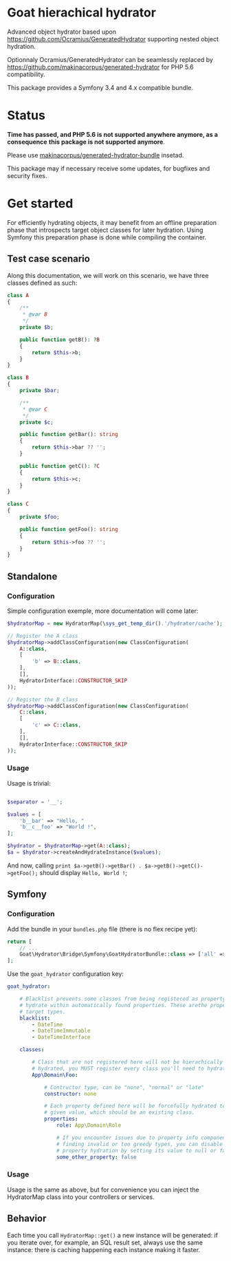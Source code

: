 # Goat hierachical hydrator

Advanced object hydrator based upon https://github.com/Ocramius/GeneratedHydrator
supporting nested object hydration.

Optionnaly Ocramius/GeneratedHydrator can be seamlessly replaced by
https://github.com/makinacorpus/generated-hydrator for PHP 5.6 compatibility.

This package provides a Symfony 3.4 and 4.x compatible bundle.


# Status

**Time has passed, and PHP 5.6 is not supported anywhere anymore, as a consequence**
**this package is not supported anymore**.

Please use [makinacorpus/generated-hydrator-bundle](https://github.com/makinacorpus/generated-hydrator-bundle)
insetad.

This package may if necessary receive some updates, for bugfixes and security fixes.


# Get started

For efficiently hydrating objects, it may benefit from an offline preparation
phase that introspects target object classes for later hydration. Using Symfony
this preparation phase is done while compiling the container.


## Test case scenario

Along this documentation, we will work on this scenario, we have three classes
defined as such:

```php
class A
{
    /**
     * @var B
     */
    private $b;

    public function getB(): ?B
    {
        return $this->b;
    }
}

class B
{
    private $bar;

    /**
     * @var C
     */
    private $c;

    public function getBar(): string
    {
        return $this->bar ?? '';
    }

    public function getC(): ?C
    {
        return $this->c;
    }
}

class C
{
    private $foo;

    public function getFoo(): string
    {
        return $this->foo ?? '';
    }
}
```


## Standalone

### Configuration

Simple configuration exemple, more documentation will come later:

```php
$hydratorMap = new HydratorMap(\sys_get_temp_dir().'/hydrator/cache');

// Register the A class
$hydratorMap->addClassConfiguration(new ClassConfiguration(
    A::class,
    [
        'b' => B::class,
    ],
    [],
    HydratorInterface::CONSTRUCTOR_SKIP
));

// Register the B class
$hydratorMap->addClassConfiguration(new ClassConfiguration(
    C::class,
    [
        'c' => C::class,
    ],
    [],
    HydratorInterface::CONSTRUCTOR_SKIP
));
```


### Usage

Usage is trivial:

```php

$separator = '__';

$values = [
    'b__bar' => "Hello, "
    'b__c__foo' => "World !",
];

$hydrator = $hydratorMap->get(A::class);
$a = $hydrator->createAndHydrateInstance($values);
```

And now, calling `print $a->getB()->getBar() . $a->getB()->getC()->getFoo();` should display `Hello, World !`;


## Symfony

### Configuration

Add the bundle in your `bundles.php` file (there is no flex recipe yet):

```php
return [
    // ...
    Goat\Hydrator\Bridge\Symfony\GoatHydratorBundle::class => ['all' => true],
];
```

Use the `goat_hydrator` configuration key:

```yaml
goat_hydrator:

    # Blacklist prevents some classes from being registered as property to
    # hydrate within automatically found properties. These arethe properties
    # target types.
    blacklist:
        - DateTime
        - DateTimeImmutable
        - DateTimeInterface

    classes:

        # Class that are not registered here will not be hierachically
        # hydrated, you MUST register every class you'll need to hydrate.
        App\Domain\Foo:

            # Contructor type, can be "none", "normal" or "late"
            constructor: none

            # Each property defined here will be forcefully hydrated to the
            # given value, which should be an existing class.
            properties:
                role: App\Domain\Role

                # If you encounter issues due to property info component
                # finding invalid or too greedy types, you can disable a
                # property hydration by setting its value to null or false.
                some_other_property: false
```


### Usage

Usage is the same as above, but for convenience you can inject the HydratorMap class
into your controllers or services.


## Behavior

Each time you call `HydratorMap::get()` a new instance will be generated: if you
iterate over, for example, an SQL result set, always use the same instance: there
is caching happening each instance making it faster.

